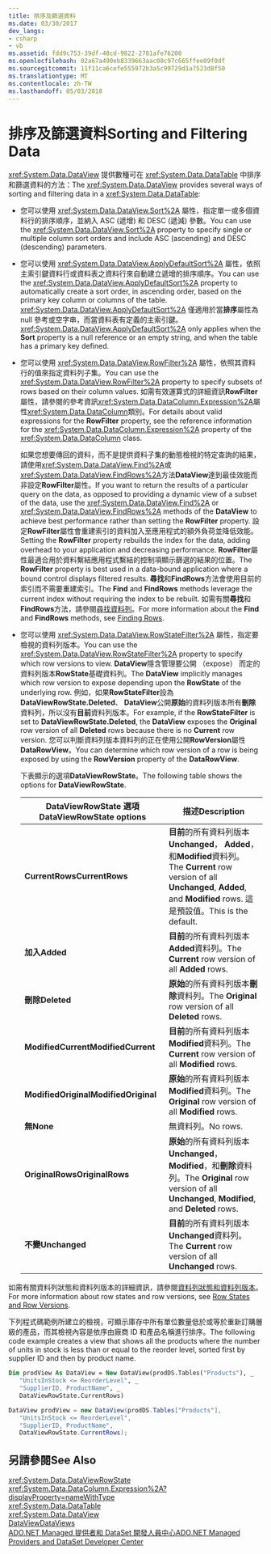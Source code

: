 ```yaml
---
title: 排序及篩選資料
ms.date: 03/30/2017
dev_langs:
- csharp
- vb
ms.assetid: fdd9c753-39df-48cd-9822-2781afe76200
ms.openlocfilehash: 02a67a490eb8339663aac08c97c665ffee09f0df
ms.sourcegitcommit: 11f11ca6cefe555972b3a5c99729d1a7523d8f50
ms.translationtype: MT
ms.contentlocale: zh-TW
ms.lasthandoff: 05/03/2018
---
```

# <a name="sorting-and-filtering-data"></a><span data-ttu-id="68637-102">排序及篩選資料</span><span class="sxs-lookup"><span data-stu-id="68637-102">Sorting and Filtering Data</span></span>
<span data-ttu-id="68637-103"><xref:System.Data.DataView> 提供數種可在 <xref:System.Data.DataTable> 中排序和篩選資料的方法：</span><span class="sxs-lookup"><span data-stu-id="68637-103">The <xref:System.Data.DataView> provides several ways of sorting and filtering data in a <xref:System.Data.DataTable>:</span></span>  
  
-   <span data-ttu-id="68637-104">您可以使用 <xref:System.Data.DataView.Sort%2A> 屬性，指定單一或多個資料行的排序順序，並納入 ASC (遞增) 和 DESC (遞減) 參數。</span><span class="sxs-lookup"><span data-stu-id="68637-104">You can use the <xref:System.Data.DataView.Sort%2A> property to specify single or multiple column sort orders and include ASC (ascending) and DESC (descending) parameters.</span></span>  
  
-   <span data-ttu-id="68637-105">您可以使用 <xref:System.Data.DataView.ApplyDefaultSort%2A> 屬性，依照主索引鍵資料行或資料表之資料行來自動建立遞增的排序順序。</span><span class="sxs-lookup"><span data-stu-id="68637-105">You can use the <xref:System.Data.DataView.ApplyDefaultSort%2A> property to automatically create a sort order, in ascending order, based on the primary key column or columns of the table.</span></span> <span data-ttu-id="68637-106"><xref:System.Data.DataView.ApplyDefaultSort%2A> 僅適用於當**排序**屬性為 null 參考或空字串，而當資料表有定義的主索引鍵。</span><span class="sxs-lookup"><span data-stu-id="68637-106"><xref:System.Data.DataView.ApplyDefaultSort%2A> only applies when the **Sort** property is a null reference or an empty string, and when the table has a primary key defined.</span></span>  
  
-   <span data-ttu-id="68637-107">您可以使用 <xref:System.Data.DataView.RowFilter%2A> 屬性，依照其資料行的值來指定資料列子集。</span><span class="sxs-lookup"><span data-stu-id="68637-107">You can use the <xref:System.Data.DataView.RowFilter%2A> property to specify subsets of rows based on their column values.</span></span> <span data-ttu-id="68637-108">如需有效運算式的詳細資訊**RowFilter**屬性，請參閱的參考資訊<xref:System.Data.DataColumn.Expression%2A>屬性<xref:System.Data.DataColumn>類別。</span><span class="sxs-lookup"><span data-stu-id="68637-108">For details about valid expressions for the **RowFilter** property, see the reference information for the <xref:System.Data.DataColumn.Expression%2A> property of the <xref:System.Data.DataColumn> class.</span></span>  
  
     <span data-ttu-id="68637-109">如果您想要傳回的資料，而不是提供資料子集的動態檢視的特定查詢的結果，請使用<xref:System.Data.DataView.Find%2A>或<xref:System.Data.DataView.FindRows%2A>方法**DataView**達到最佳效能而非設定**RowFilter**屬性。</span><span class="sxs-lookup"><span data-stu-id="68637-109">If you want to return the results of a particular query on the data, as opposed to providing a dynamic view of a subset of the data, use the <xref:System.Data.DataView.Find%2A> or <xref:System.Data.DataView.FindRows%2A> methods of the **DataView** to achieve best performance rather than setting the **RowFilter** property.</span></span> <span data-ttu-id="68637-110">設定**RowFilter**屬性會重建索引的資料加入至應用程式的額外負荷並降低效能。</span><span class="sxs-lookup"><span data-stu-id="68637-110">Setting the **RowFilter** property rebuilds the index for the data, adding overhead to your application and decreasing performance.</span></span> <span data-ttu-id="68637-111">**RowFilter**屬性最適合用於資料繫結應用程式繫結的控制項顯示篩選的結果的位置。</span><span class="sxs-lookup"><span data-stu-id="68637-111">The **RowFilter** property is best used in a data-bound application where a bound control displays filtered results.</span></span> <span data-ttu-id="68637-112">**尋找**和**FindRows**方法會使用目前的索引而不需要重建索引。</span><span class="sxs-lookup"><span data-stu-id="68637-112">The **Find** and **FindRows** methods leverage the current index without requiring the index to be rebuilt.</span></span> <span data-ttu-id="68637-113">如需有關**尋找**和**FindRows**方法，請參閱[尋找資料列](../../../../../docs/framework/data/adonet/dataset-datatable-dataview/finding-rows.md)。</span><span class="sxs-lookup"><span data-stu-id="68637-113">For more information about the **Find** and **FindRows** methods, see [Finding Rows](../../../../../docs/framework/data/adonet/dataset-datatable-dataview/finding-rows.md).</span></span>  
  
-   <span data-ttu-id="68637-114">您可以使用 <xref:System.Data.DataView.RowStateFilter%2A> 屬性，指定要檢視的資料列版本。</span><span class="sxs-lookup"><span data-stu-id="68637-114">You can use the <xref:System.Data.DataView.RowStateFilter%2A> property to specify which row versions to view.</span></span> <span data-ttu-id="68637-115">**DataView**隱含管理要公開 （expose） 而定的資料列版本**RowState**基礎資料列。</span><span class="sxs-lookup"><span data-stu-id="68637-115">The **DataView** implicitly manages which row version to expose depending upon the **RowState** of the underlying row.</span></span> <span data-ttu-id="68637-116">例如，如果**RowStateFilter**設為**DataViewRowState.Deleted**、 **DataView**公開**原始**的資料列版本所有**刪除**資料列，所以沒有**目前**資料列版本。</span><span class="sxs-lookup"><span data-stu-id="68637-116">For example, if the **RowStateFilter** is set to **DataViewRowState.Deleted**, the **DataView** exposes the **Original** row version of all **Deleted** rows because there is no **Current** row version.</span></span> <span data-ttu-id="68637-117">您可以判斷資料列版本資料列的正在使用公開**RowVersion**屬性**DataRowView**。</span><span class="sxs-lookup"><span data-stu-id="68637-117">You can determine which row version of a row is being exposed by using the **RowVersion** property of the **DataRowView**.</span></span>  
  
     <span data-ttu-id="68637-118">下表顯示的選項**DataViewRowState**。</span><span class="sxs-lookup"><span data-stu-id="68637-118">The following table shows the options for **DataViewRowState**.</span></span>  
  
    |<span data-ttu-id="68637-119">DataViewRowState 選項</span><span class="sxs-lookup"><span data-stu-id="68637-119">DataViewRowState options</span></span>|<span data-ttu-id="68637-120">描述</span><span class="sxs-lookup"><span data-stu-id="68637-120">Description</span></span>|  
    |------------------------------|-----------------|  
    |<span data-ttu-id="68637-121">**CurrentRows**</span><span class="sxs-lookup"><span data-stu-id="68637-121">**CurrentRows**</span></span>|<span data-ttu-id="68637-122">**目前**的所有資料列版本**Unchanged**， **Added**，和**Modified**資料列。</span><span class="sxs-lookup"><span data-stu-id="68637-122">The **Current** row version of all **Unchanged**, **Added**, and **Modified** rows.</span></span> <span data-ttu-id="68637-123">這是預設值。</span><span class="sxs-lookup"><span data-stu-id="68637-123">This is the default.</span></span>|  
    |<span data-ttu-id="68637-124">**加入**</span><span class="sxs-lookup"><span data-stu-id="68637-124">**Added**</span></span>|<span data-ttu-id="68637-125">**目前**的所有資料列版本**Added**資料列。</span><span class="sxs-lookup"><span data-stu-id="68637-125">The **Current** row version of all **Added** rows.</span></span>|  
    |<span data-ttu-id="68637-126">**刪除**</span><span class="sxs-lookup"><span data-stu-id="68637-126">**Deleted**</span></span>|<span data-ttu-id="68637-127">**原始**的所有資料列版本**刪除**資料列。</span><span class="sxs-lookup"><span data-stu-id="68637-127">The **Original** row version of all **Deleted** rows.</span></span>|  
    |<span data-ttu-id="68637-128">**ModifiedCurrent**</span><span class="sxs-lookup"><span data-stu-id="68637-128">**ModifiedCurrent**</span></span>|<span data-ttu-id="68637-129">**目前**的所有資料列版本**Modified**資料列。</span><span class="sxs-lookup"><span data-stu-id="68637-129">The **Current** row version of all **Modified** rows.</span></span>|  
    |<span data-ttu-id="68637-130">**ModifiedOriginal**</span><span class="sxs-lookup"><span data-stu-id="68637-130">**ModifiedOriginal**</span></span>|<span data-ttu-id="68637-131">**原始**的所有資料列版本**Modified**資料列。</span><span class="sxs-lookup"><span data-stu-id="68637-131">The **Original** row version of all **Modified** rows.</span></span>|  
    |<span data-ttu-id="68637-132">**無**</span><span class="sxs-lookup"><span data-stu-id="68637-132">**None**</span></span>|<span data-ttu-id="68637-133">無資料列。</span><span class="sxs-lookup"><span data-stu-id="68637-133">No rows.</span></span>|  
    |<span data-ttu-id="68637-134">**OriginalRows**</span><span class="sxs-lookup"><span data-stu-id="68637-134">**OriginalRows**</span></span>|<span data-ttu-id="68637-135">**原始**的所有資料列版本**Unchanged**， **Modified**，和**刪除**資料列。</span><span class="sxs-lookup"><span data-stu-id="68637-135">The **Original** row version of all **Unchanged**, **Modified**, and **Deleted** rows.</span></span>|  
    |<span data-ttu-id="68637-136">**不變**</span><span class="sxs-lookup"><span data-stu-id="68637-136">**Unchanged**</span></span>|<span data-ttu-id="68637-137">**目前**的所有資料列版本**Unchanged**資料列。</span><span class="sxs-lookup"><span data-stu-id="68637-137">The **Current** row version of all **Unchanged** rows.</span></span>|  
  
 <span data-ttu-id="68637-138">如需有關資料列狀態和資料列版本的詳細資訊，請參閱[資料列狀態和資料列版本](../../../../../docs/framework/data/adonet/dataset-datatable-dataview/row-states-and-row-versions.md)。</span><span class="sxs-lookup"><span data-stu-id="68637-138">For more information about row states and row versions, see [Row States and Row Versions](../../../../../docs/framework/data/adonet/dataset-datatable-dataview/row-states-and-row-versions.md).</span></span>  
  
 <span data-ttu-id="68637-139">下列程式碼範例所建立的檢視，可顯示庫存中所有單位數量低於或等於重新訂購層級的產品，而其檢視內容是依序由廠商 ID 和產品名稱進行排序。</span><span class="sxs-lookup"><span data-stu-id="68637-139">The following code example creates a view that shows all the products where the number of units in stock is less than or equal to the reorder level, sorted first by supplier ID and then by product name.</span></span>  
  
```vb  
Dim prodView As DataView = New DataView(prodDS.Tables("Products"), _  
   "UnitsInStock <= ReorderLevel", _  
   "SupplierID, ProductName", _  
   DataViewRowState.CurrentRows)  
```  
  
```csharp  
DataView prodView = new DataView(prodDS.Tables["Products"],  
   "UnitsInStock <= ReorderLevel",  
   "SupplierID, ProductName",  
   DataViewRowState.CurrentRows);  
```  
  
## <a name="see-also"></a><span data-ttu-id="68637-140">另請參閱</span><span class="sxs-lookup"><span data-stu-id="68637-140">See Also</span></span>  
 <xref:System.Data.DataViewRowState>  
 <xref:System.Data.DataColumn.Expression%2A?displayProperty=nameWithType>  
 <xref:System.Data.DataTable>  
 <xref:System.Data.DataView>  
 [<span data-ttu-id="68637-141">DataView</span><span class="sxs-lookup"><span data-stu-id="68637-141">DataViews</span></span>](../../../../../docs/framework/data/adonet/dataset-datatable-dataview/dataviews.md)  
 [<span data-ttu-id="68637-142">ADO.NET Managed 提供者和 DataSet 開發人員中心</span><span class="sxs-lookup"><span data-stu-id="68637-142">ADO.NET Managed Providers and DataSet Developer Center</span></span>](http://go.microsoft.com/fwlink/?LinkId=217917)
